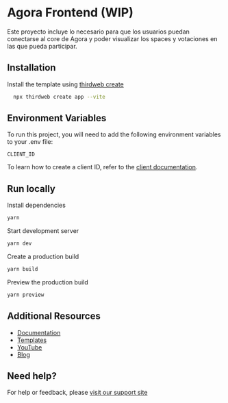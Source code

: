 # Agora Frontend (WIP)

Este proyecto incluye lo necesario para que los usuarios puedan conectarse al core de Agora y poder visualizar los spaces y votaciones en las que pueda participar.

## Installation

Install the template using [thirdweb create](https://portal.thirdweb.com/cli/create)

```bash
  npx thirdweb create app --vite
```

## Environment Variables

To run this project, you will need to add the following environment variables to your .env file:

`CLIENT_ID`

To learn how to create a client ID, refer to the [client documentation](https://portal.thirdweb.com/typescript/v5/client). 

## Run locally

Install dependencies

```bash
yarn
```

Start development server

```bash
yarn dev
```

Create a production build

```bash
yarn build
```

Preview the production build

```bash
yarn preview
```

## Additional Resources

- [Documentation](https://portal.thirdweb.com/typescript/v5)
- [Templates](https://thirdweb.com/templates)
- [YouTube](https://www.youtube.com/c/thirdweb)
- [Blog](https://blog.thirdweb.com)

## Need help?

For help or feedback, please [visit our support site](https://thirdweb.com/support)
